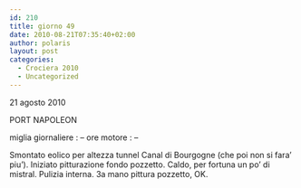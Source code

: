```yaml
---
id: 210
title: giorno 49
date: 2010-08-21T07:35:40+02:00
author: polaris
layout: post
categories:
  - Crociera 2010
  - Uncategorized
---
```

21 agosto 2010

PORT NAPOLEON

miglia giornaliere : &#8211;
ore motore : &#8211;

Smontato eolico per altezza tunnel Canal di Bourgogne (che poi non si fara’ piu’).
Iniziato pitturazione fondo pozzetto. Caldo, per fortuna un po’ di mistral.
Pulizia interna. 3a mano pittura pozzetto, OK.
